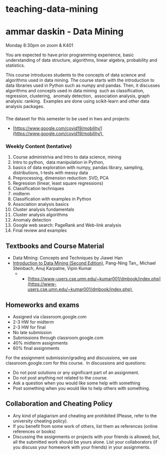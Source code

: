 # teaching-data-mining
# ammar daskin - Data Mining
Monday 8:30pm on zoom & K401

You are expected to have prior programming experience, basic understanding of data structure, algorithms, linear algebra, probability and statistics. 

This course introduces students to the concepts of data science and algorithms used in data mining. The course starts with the introduction to data libraries used in Python such as numpy and pandas. Then, it discusses algorithms and concepts used in data mining  such as classification, regression, clustering,  anomaly detection,  association analysis, graph analysis: ranking.  Examples are done using scikit-learn and other data analysis packages. 

### 

The dataset for this semester to be used in hws and projects:
*   [https://www.google.com/covid19/mobility/](https://www.google.com/covid19/mobility/) 
    

### Weekly Content (tentative)
1.  Course administriva and Intro to data science, mining    
2.  Intro to python,  data manipulation in Python,     
3.  basics of data exploration with numpy, pandas library, sampling, distributions, t-tests with messy data    
4.  Preprocessing, dimension reduction: SVD, PCA    
5.  Regression (linear, least square regressions)    
6.  Classification techniques    
7.  midterm    
8.  Classification with examples in Python    
9.  Association analysis basics    
10.  Cluster analysis fundamentals    
11.  Cluster analysis algorithms    
12.  Anomaly detection    
13.  Google web search: PageRank and Web-link analysis    
14.  Final review and examples
    

## Textbooks and Course Material
*   Data Mining: Concepts and Techniques by Jiawei Han     
*   [Introduction to Data Mining (Second Edition)](https://www-users.cse.umn.edu/~kumar001/dmbook/index.php), Pang-Ning Tan,, Michael Steinbach, Anuj Karpatne, Vipin Kumar    
    *   *   [https://www-users.cse.umn.edu/~kumar001/dmbook/index.php](https://www-users.cse.umn.edu/~kumar001/dmbook/index.php) 
            
## Homeworks and exams
*   Assigned via classroom.google.com     
*   2-3 HW for midterm    
*   2-3 HW for final    
*   No late submission    
*   Submissions through classroom.google.com
*   40% midterm assignments    
*   60% final assignments
    

For the assignment submission/grading and discussions, we use classroom.google.com for this course.  In discussions and questions:

*   Do not post solutions or any significant part of an assignment.    
*   Do not post anything not related to the course.    
*   Ask a question when you would like some help with something    
*   Post something when you would like to help others with something.
    

## Collaboration and Cheating Policy

*   Any kind of plagiarism and cheating are prohibited (Please, refer to the university cheating policy). 
*   If you benefit from some work of others, list them as references (online references or books)     
*   Discussing the assignments or projects with your friends is allowed; but, all the submitted work should be yours alone. List your collaborators (if you discuss your homework with your friends) in your assignments.
